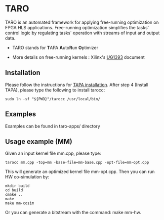 # TARO

TARO is an automated framework for applying free-running optimization on FPGA HLS applications. Free-running optimization simplifies the tasks' control logic by regulating tasks' operation with streams of input and output data.

- TARO stands for **T**APA **A**uto**R**un **O**ptimizer

- More details on free-running kernels : Xilinx's [UG1393](https://docs.xilinx.com/r/en-US/ug1393-vitis-application-acceleration/Free-Running-Kernel) document

## Installation

Please follow the instructions for [TAPA installation](https://tapa.readthedocs.io/en/release/installation.html). After step 4 (Install TAPA), please type the following to install tarocc:
```
sudo ln -sf "${PWD}"/tarocc /usr/local/bin/
```

## Examples

Examples can be found in taro-apps/ directory

## Usage example (MM)

Given an input kernel file mm.cpp, please type:
```
tarocc mm.cpp -top=mm -base-file=mm-base.cpp -opt-file=mm-opt.cpp 
```

This will generate an optimized kernel file mm-opt.cpp. Then you can run HW co-simulation by:
```
mkdir build
cd build
cmake ..
make
make mm-cosim
```
Or you can generate a bitstream with the command: make mm-hw.
